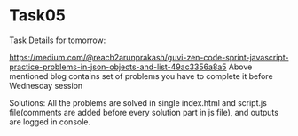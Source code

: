 # Task05

Task Details for tomorrow:

https://medium.com/@reach2arunprakash/guvi-zen-code-sprint-javascript-practice-problems-in-json-objects-and-list-49ac3356a8a5
Above mentioned blog contains set of problems you have to complete it before Wednesday session

Solutions:
All the problems are solved in single index.html and script.js file(comments are added before every solution part in js file), and outputs are logged in console.
